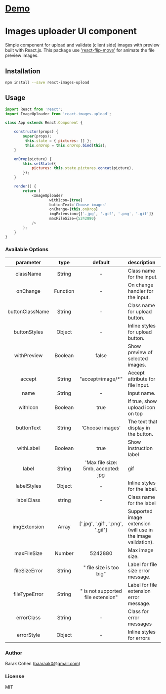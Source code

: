 # [Demo](https://ancient-refuge-49866.herokuapp.com)

# Images uploader UI component
Simple component for upload and validate (client side) images with preview built with React.js.
This package use ['react-flip-move'](https://github.com/joshwcomeau/react-flip-move) for animate the file preview images.

## Installation

```bash
npm install --save react-images-upload
```

## Usage

```javascript
import React from 'react';
import ImageUploader from 'react-images-upload';

class App extends React.Component {

	constructor(props) {
		super(props);
		 this.state = { pictures: [] };
		 this.onDrop = this.onDrop.bind(this);
	}

	onDrop(picture) {
		this.setState({
            pictures: this.state.pictures.concat(picture),
        });
	}

    render() {
        return (
            <ImageUploader
                	withIcon={true}
                	buttonText='Choose images'
                	onChange={this.onDrop}
                	imgExtension={['.jpg', '.gif', '.png', '.gif']}
                	maxFileSize={5242880}
            />
        );
    }
}
```

### Available Options

| parameter | type | default | description |
| :--------: | :--: | :-----: | :---------- |
| className | String | - | Class name for the input. |
| onChange | Function | - | On change handler for the input. |
| buttonClassName | String | - | Class name for upload button. |
| buttonStyles | Object | - | Inline styles for upload button. |
| withPreview | Boolean | false | Show preview of selected images. |
| accept | String | "accept=image/*" | Accept attribute for file input. |
| name | String | - | Input name. |
| withIcon | Boolean | true | If true, show upload icon on top |
| buttonText | String | 'Choose images' | The text that display in the button. |
| withLabel | Boolean | true | Show instruction label |
| label | String | 'Max file size: 5mb, accepted: jpg|gif|png|gif' | Label text |
| labelStyles | Object | - | Inline styles for the label. |
| labelClass | string | - | Class name for the label |
| imgExtension | Array | ['.jpg', '.gif', '.png', '.gif'] | Supported image extension (will use in the image validation). |
| maxFileSize | Number | 5242880 | Max image size. |
| fileSizeError | String | " file size is too big" | Label for file size error message. |
| fileTypeError | String | " is not supported file extension" | Label for file extension error message. |
| errorClass | String | - | Class for error messages |
| errorStyle | Object | - | Inline styles for errors |

### Author
Barak Cohen (baaraak0@gmail.com)

### License
MIT
